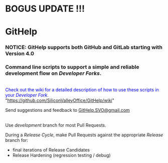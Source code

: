 # BOGUS UPDATE !!!


# GitHelp

### NOTICE:  GitHelp supports both GitHub and GitLab starting with Version 4.0


### Command line scripts to support a simple and reliable development flow on *Developer Forks*.

<br><font color=blue>Check out the wiki for a detailed description of how to use these scripts in your *Developer Fork*.</font>
<br>"https://github.com/SiliconValleyOffice/GitHelp/wiki"

Send suggestions and feedback to GitHelp.SVO@gmail.com
<br><br>


Use *development* branch for most Pull Requests.

During a _Release Cycle_, make Pull Requests against the appropriate *Release* branch for:
- final iterations of Release Candidates
- Release Hardening (regression testing / debug)
